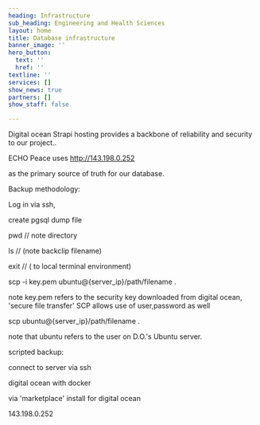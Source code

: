 ```yaml
---
heading: Infrastructure
sub_heading: Engineering and Health Sciences
layout: home
title: Database infrastructure
banner_image: ''
hero_button:
  text: ''
  href: ''
textline: ''
services: []
show_news: true
partners: []
show_staff: false

---
```


Digital ocean Strapi hosting provides a backbone of reliability and security to our project..

ECHO Peace uses http://143.198.0.252 

as the primary source of truth for our database.

Backup methodology:

   Log in via ssh, 

   create pgsql dump file

   pwd  // note directory 

   ls // (note backclip filename)

   exit // ( to local terminal environment)

   scp -i key.pem ubuntu@{server_ip}/path/filename .

note key.pem refers to the security key downloaded from digital ocean, 'secure file transfer' SCP allows use of user,password as well

   scp ubuntu@{server_ip}/path/filename .

note that ubuntu refers to the user on D.O.'s Ubuntu server.

scripted backup:

connect to server via ssh

   

digital ocean with docker

via 'marketplace' install for digital ocean

143\.198.0.252